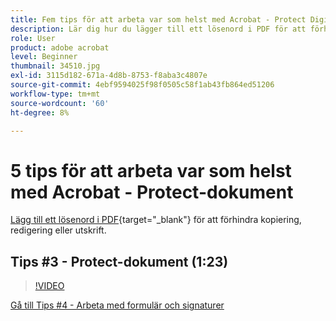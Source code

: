 ```yaml
---
title: Fem tips för att arbeta var som helst med Acrobat - Protect Digital Documents
description: Lär dig hur du lägger till ett lösenord i PDF för att förhindra kopiering, redigering eller utskrift
role: User
product: adobe acrobat
level: Beginner
thumbnail: 34510.jpg
exl-id: 3115d182-671a-4d8b-8753-f8aba3c4807e
source-git-commit: 4ebf9594025f98f0505c58f1ab43fb864ed51206
workflow-type: tm+mt
source-wordcount: '60'
ht-degree: 8%

---
```


# 5 tips för att arbeta var som helst med Acrobat - Protect-dokument

[Lägg till ett lösenord i PDF](https://www.adobe.com/se/acrobat/online/password-protect-pdf.html){target="_blank"}  för att förhindra kopiering, redigering eller utskrift.

## Tips #3 - Protect-dokument (1:23)

>[!VIDEO](https://video.tv.adobe.com/v/34510?quality=12&learn=on&hidetitle=true)

[Gå till Tips #4 - Arbeta med formulär och signaturer](work-with-forms-and-signatures.md)